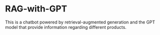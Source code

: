 # RAG-with-GPT
This is a chatbot powered by retrieval-augmented generation and the GPT model that provide information regarding different products.
